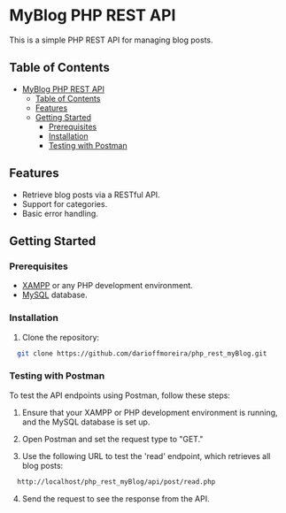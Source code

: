 # MyBlog PHP REST API

This is a simple PHP REST API for managing blog posts.

## Table of Contents
- [MyBlog PHP REST API](#myblog-php-rest-api)
  - [Table of Contents](#table-of-contents)
  - [Features](#features)
  - [Getting Started](#getting-started)
    - [Prerequisites](#prerequisites)
    - [Installation](#installation)
    - [Testing with Postman](#testing-with-postman)

## Features
- Retrieve blog posts via a RESTful API.
- Support for categories.
- Basic error handling.

## Getting Started

### Prerequisites
- [XAMPP](https://www.apachefriends.org/index.html) or any PHP development environment.
- [MySQL](https://www.mysql.com/) database.

### Installation

1. Clone the repository:

```bash
  git clone https://github.com/darioffmoreira/php_rest_myBlog.git
```

### Testing with Postman

To test the API endpoints using Postman, follow these steps:

1. Ensure that your XAMPP or PHP development environment is running, and the MySQL database is set up.

2. Open Postman and set the request type to "GET."

3. Use the following URL to test the 'read' endpoint, which retrieves all blog posts:

```bash
  http://localhost/php_rest_myBlog/api/post/read.php
```
4. Send the request to see the response from the API.